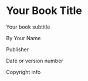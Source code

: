 
# Your Book Title
Your book subtitle

By Your Name

Publisher

Date or version number

Copyright info